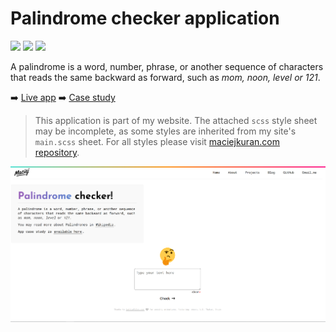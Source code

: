 # Palindrome checker application

<span><img src="https://img.shields.io/badge/HTML5-E34F26?style=for-the-badge&logo=html5&logoColor=white" /> </span>
<span><img src="https://img.shields.io/badge/Sass-CC6699?style=for-the-badge&logo=sass&logoColor=white" /> </span>
<span><img src="https://img.shields.io/badge/JavaScript-323330?style=for-the-badge&logo=javascript&logoColor=F7DF1E" /> </span>

A palindrome is a word, number, phrase, or another sequence of characters that reads the same backward as forward, such as <i>mom, noon, level or 121</i>.

➡️ [Live app](https://maciejkuran.com/palindrome-checker)
➡️ [Case study](https://maciejkuran.com/blog/palindrome-checker-functions-javascript)

> This application is part of my website. The attached `scss` style sheet may be incomplete, as some styles are inherited from my site's `main.scss` sheet. For all styles please visit [maciejkuran.com repository](https://github.com/maciejkuran/maciejkuran.com).

<p align="center">
<img src="/img/palindrome-checker.png">
</p>
